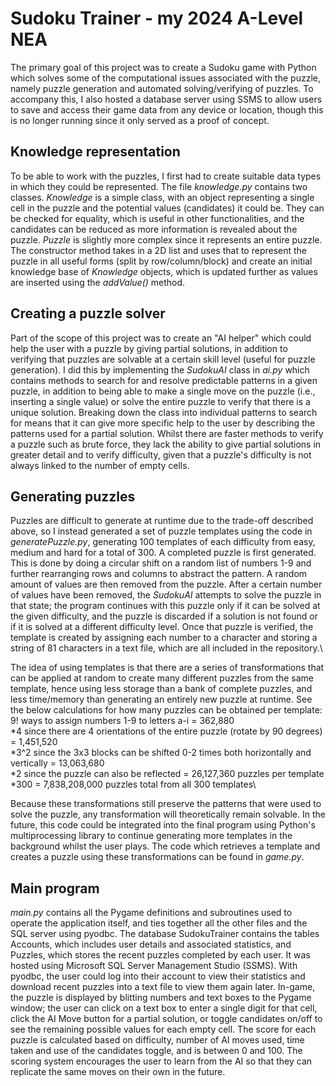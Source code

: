 # Sudoku Trainer - my 2024 A-Level NEA

The primary goal of this project was to create a Sudoku game with Python which solves some of the computational issues associated with the puzzle, namely puzzle generation and automated solving/verifying of puzzles. To accompany this, I also hosted a database server using SSMS to allow users to save and access their game data from any device or location, though this is no longer running since it only served as a proof of concept.


## Knowledge representation

To be able to work with the puzzles, I first had to create suitable data types in which they could be represented. The file _knowledge.py_ contains two classes. _Knowledge_ is a simple class, with an object representing a single cell in the puzzle and the potential values (candidates) it could be. They can be checked for equality, which is useful in other functionalities, and the candidates can be reduced as more information is revealed about the puzzle. _Puzzle_ is slightly more complex since it represents an entire puzzle. The constructor method takes in a 2D list and uses that to represent the puzzle in all useful forms (split by row/column/block) and create an initial knowledge base of _Knowledge_ objects, which is updated further as values are inserted using the _addValue()_ method.


## Creating a puzzle solver

Part of the scope of this project was to create an "AI helper" which could help the user with a puzzle by giving partial solutions, in addition to verifying that puzzles are solvable at a certain skill level (useful for puzzle generation). I did this by implementing the _SudokuAI_ class in _ai.py_ which contains methods to search for and resolve predictable patterns in a given puzzle, in addition to being able to make a single move on the puzzle (i.e., inserting a single value) or solve the entire puzzle to verify that there is a unique solution. Breaking down the class into individual patterns to search for means that it can give more specific help to the user by describing the patterns used for a partial solution. Whilst there are faster methods to verify a puzzle such as brute force, they lack the ability to give partial solutions in greater detail and to verify difficulty, given that a puzzle's difficulty is not always linked to the number of empty cells.


## Generating puzzles

Puzzles are difficult to generate at runtime due to the trade-off described above, so I instead generated a set of puzzle templates using the code in _generatePuzzle.py_, generating 100 templates of each difficulty from easy, medium and hard for a total of 300. A completed puzzle is first generated. This is done by doing a circular shift on a random list of numbers 1-9 and further rearranging rows and columns to abstract the pattern. A random amount of values are then removed from the puzzle. After a certain number of values have been removed, the _SudokuAI_ attempts to solve the puzzle in that state; the program continues with this puzzle only if it can be solved at the given difficulty, and the puzzle is discarded if a solution is not found or if it is solved at a different difficulty level. Once that puzzle is verified, the template is created by assigning each number to a character and storing a string of 81 characters in a text file, which are all included in the repository.\\

The idea of using templates is that there are a series of transformations that can be applied at random to create many different puzzles from the same template, hence using less storage than a bank of complete puzzles, and less time/memory than generating an entirely new puzzle at runtime. See the below calculations for how many puzzles can be obtained per template:\
9! ways to assign numbers 1-9 to letters a-i = 362,880\
*4 since there are 4 orientations of the entire puzzle (rotate by 90 degrees) = 1,451,520\
*3^2 since the 3x3 blocks can be shifted 0-2 times both horizontally and vertically = 13,063,680\
*2 since the puzzle can also be reflected = 26,127,360 puzzles per template\
*300 = 7,838,208,000 puzzles total from all 300 templates\

Because these transformations still preserve the patterns that were used to solve the puzzle, any transformation will theoretically remain solvable. In the future, this code could be integrated into the final program using Python's multiprocessing library to continue generating more templates in the background whilst the user plays. The code which retrieves a template and creates a puzzle using these transformations can be found in _game.py_.


## Main program

_main.py_ contains all the Pygame definitions and subroutines used to operate the application itself, and ties together all the other files and the SQL server using pyodbc. The database SudokuTrainer contains the tables Accounts, which includes user details and associated statistics, and Puzzles, which stores the recent puzzles completed by each user. It was hosted using Microsoft SQL Server Management Studio (SSMS). With pyodbc, the user could log into their account to view their statistics and download recent puzzles into a text file to view them again later. In-game, the puzzle is displayed by blitting numbers and text boxes to the Pygame window; the user can click on a text box to enter a single digit for that cell, click the AI Move button for a partial solution, or toggle candidates on/off to see the remaining possible values for each empty cell. The score for each puzzle is calculated based on difficulty, number of AI moves used, time taken and use of the candidates toggle, and is between 0 and 100. The scoring system encourages the user to learn from the AI so that they can replicate the same moves on their own in the future.
